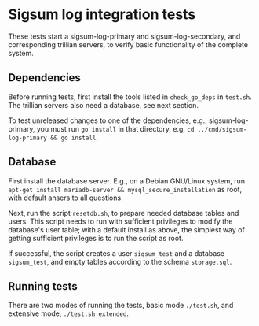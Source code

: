 # Sigsum log integration tests

These tests start a sigsum-log-primary and sigsum-log-secondary, and
corresponding trillian servers, to verify basic functionality of the
complete system.

## Dependencies

Before running tests, first install the tools listed in
`check_go_deps` in `test.sh`. The trillian servers also need a
database, see next section.

To test unreleased changes to one of the dependencies, e.g.,
sigsum-log-primary, you must run `go install` in that directory, e.g,
`cd ../cmd/sigsum-log-primary && go install`.

## Database

First install the database server. E.g., on a Debian GNU/Linux system,
run `apt-get install mariadb-server && mysql_secure_installation` as
root, with default ansers to all questions.

Next, run the script `resetdb.sh`, to prepare needed database tables
and users. This script needs to run with sufficient privileges to
modify the database's user table; with a default install as above,
the simplest way of getting sufficient privileges is to run the script
as root.

If successful, the script creates a user `sigsum_test` and a database
`sigsum_test`, and empty tables according to the schema `storage.sql`.

## Running tests

There are two modes of running the tests, basic mode `./test.sh`, and
extensive mode, `./test.sh extended`.

